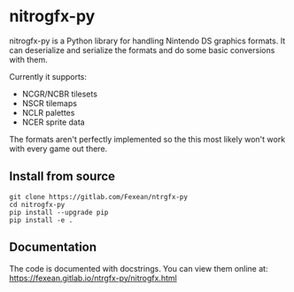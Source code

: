# nitrogfx-py

nitrogfx-py is a Python library for handling Nintendo DS graphics formats. It can deserialize and serialize the formats and do some basic conversions with them.

Currently it supports:

- NCGR/NCBR tilesets
- NSCR tilemaps
- NCLR palettes
- NCER sprite data

The formats aren't perfectly implemented so the this most likely won't work with every game out there.

## Install from source

    git clone https://gitlab.com/Fexean/ntrgfx-py
    cd nitrogfx-py
    pip install --upgrade pip
    pip install -e .

## Documentation

The code is documented with docstrings. You can view them online at: https://fexean.gitlab.io/ntrgfx-py/nitrogfx.html

